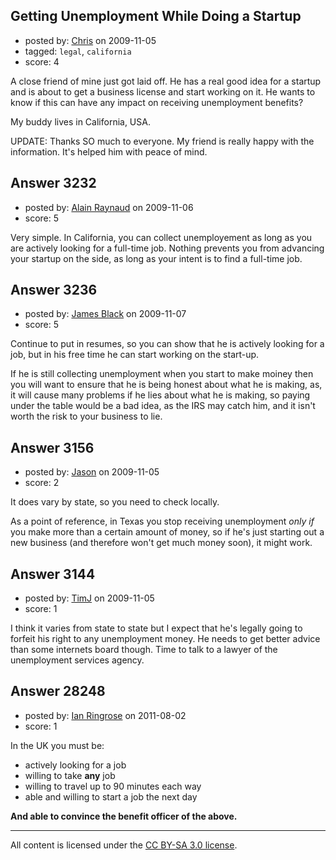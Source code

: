## Getting Unemployment While Doing a Startup

- posted by: [Chris](https://stackexchange.com/users/-1/412-chris) on 2009-11-05
- tagged: `legal`, `california`
- score: 4

A close friend of mine just got laid off. He has a real good idea for a startup and is about to get a business license and start working on it. He wants to know if this can have any impact on receiving unemployment benefits?

My buddy lives in California, USA.

UPDATE: Thanks SO much to everyone. My friend is really happy with the information. It's helped him with peace of mind.


## Answer 3232

- posted by: [Alain Raynaud](https://stackexchange.com/users/-1/502-alain-raynaud) on 2009-11-06
- score: 5

Very simple. In California, you can collect unemployement as long as you are actively looking for a full-time job. Nothing prevents you from advancing your startup on the side, as long as your intent is to find a full-time job.


## Answer 3236

- posted by: [James Black](https://stackexchange.com/users/-1/1074-james-black) on 2009-11-07
- score: 5

Continue to put in resumes, so you can show that he is actively looking for a job, but in his free time he can start working on the start-up.

If he is still collecting unemployment when you start to make moiney then you will want to ensure that he is being honest about what he is making, as, it will cause many problems if he lies about what he is making, so paying under the table would be a bad idea, as the IRS may catch him, and it isn't worth the risk to your business to lie.


## Answer 3156

- posted by: [Jason](https://stackexchange.com/users/-1/2-jason) on 2009-11-05
- score: 2

It does vary by state, so you need to check locally.

As a point of reference, in Texas you stop receiving unemployment *only if* you make more than a certain amount of money, so if he's just starting out a new business (and therefore won't get much money soon), it might work.


## Answer 3144

- posted by: [TimJ](https://stackexchange.com/users/-1/1172-timj) on 2009-11-05
- score: 1

I think it varies from state to state but I expect that he's legally going to forfeit his right to any unemployment money.  He needs to get better advice than some internets board though.  Time to talk to a lawyer of the unemployment services agency.


## Answer 28248

- posted by: [Ian Ringrose](https://stackexchange.com/users/-1/1435-ian-ringrose) on 2011-08-02
- score: 1

In the UK you must be: 

- actively looking for a job
- willing to take **any** job
- willing to travel up to 90 minutes each way
- able and willing to start a job the next day

**And able to convince the benefit officer of the above.**  



---

All content is licensed under the [CC BY-SA 3.0 license](https://creativecommons.org/licenses/by-sa/3.0/).
